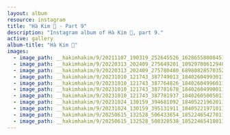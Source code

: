 ```yaml
---
layout: album
resource: instagram
title: "Hà Kim 🧸 - Part 9"
description: "Instagram album of Hà Kim 🧸, part 9."
active: gallery
album-title: "Hà Kim 🧸"
images:
  - image_path: __hakimhakim/9/20211107_190319_252645526_1628655800845102_3490548635367047312_n.jpg
  - image_path: __hakimhakim/9/20220313_202409_275649201_1092978061294806_1676295568141244029_n.jpg
  - image_path: __hakimhakim/9/20220313_202409_275780480_689808285703528_4362256949113188093_n.jpg
  - image_path: __hakimhakim/9/20231010_121743_387749013_18402604993011320_6746966415630213159_n.jpg
  - image_path: __hakimhakim/9/20231010_121743_387764826_18402604996011320_2744451513744636589_n.jpg
  - image_path: __hakimhakim/9/20231010_121743_387781678_18402604990011320_6488760450467801310_n.jpg
  - image_path: __hakimhakim/9/20231010_121743_387781937_18402605005011320_6013145193783340041_n.jpg
  - image_path: __hakimhakim/9/20231024_130159_394681092_18405221962011320_5476103365735351593_n.jpg
  - image_path: __hakimhakim/9/20231024_130159_395131911_18405221971011320_5181467587147403405_n.jpg
  - image_path: __hakimhakim/9/20250615_132528_506433654_18522465427011320_162691193492757609_n.jpg
  - image_path: __hakimhakim/9/20250615_132528_508320538_18522465418011320_3268834951112583225_n.jpg
---
```

